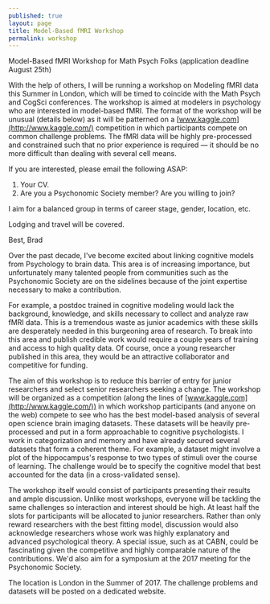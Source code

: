 ```yaml
---
published: true
layout: page
title: Model-Based fMRI Workshop
permalink: workshop
---
```


Model-Based fMRI Workshop for Math Psych Folks (application deadline August 25th)

With the help of others, I will be running a workshop on Modeling fMRI data this Summer in London, which will be timed to coincide with the Math Psych and CogSci conferences. The workshop is aimed at modelers in psychology who are interested in model-based fMRI. The format of the workshop will be unusual (details below) as it will be patterned on a [www.kaggle.com](http://www.kaggle.com/) competition in which participants compete on common challenge problems. The fMRI data will be highly pre-processed and constrained such that no prior experience is required — it should be no more difficult than dealing with several cell means.

If you are interested, please email the following ASAP:

1. Your CV.
2. Are you a Psychonomic Society member? Are you willing to join?

I aim for a balanced group in terms of career stage, gender, location, etc. 

Lodging and travel will be covered.

Best,
Brad

Over the past decade, I've become excited about linking cognitive models from Psychology to brain data. This area is of increasing importance, but unfortunately many talented people from communities such as the Psychonomic Society are on the sidelines because of the joint expertise necessary to make a contribution. 

For example, a postdoc trained in cognitive modeling would lack the background, knowledge, and skills necessary to collect and analyze raw fMRI data. This is a tremendous waste as junior academics with these skills are desperately needed in this burgeoning area of research. To break into this area and publish credible work would require a couple years of training and access to high quality data. Of course, once a young researcher published in this area, they would be an attractive collaborator and competitive for funding.

The aim of this workshop is to reduce this barrier of entry for junior researchers and select senior researchers seeking a change. The workshop will be organized as a competition (along the lines of [www.kaggle.com](http://www.kaggle.com/)) in which workshop participants (and anyone on the web) compete to see who has the best model-based analysis of several open science brain imaging datasets. These datasets will be heavily pre-processed and put in a form approachable to cognitive psychologists. I work in categorization and memory and have already secured several datasets that form a coherent theme. For example, a dataset might involve a plot of the hippocampus's response to two types of stimuli over the course of learning. The challenge would be to specify the cognitive model that best accounted for the data (in a cross-validated sense). 

The workshop itself would consist of participants presenting their results and ample discussion. Unlike most workshops, everyone will be tackling the same challenges so interaction and interest should be high. At least half the slots for participants will be allocated to junior researchers. Rather than only reward researchers with the best fitting model, discussion would also acknowledge researchers whose work was highly explanatory and advanced psychological theory. A special issue, such as at CABN, could be fascinating given the competitive and highly comparable nature of the contributions. We'd also aim for a symposium at the 2017 meeting for the Psychonomic Society.

The location is London in the Summer of 2017. The challenge problems and datasets will be posted on a dedicated website.
